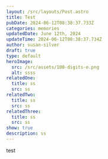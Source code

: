 ```yaml
---
layout: /src/layouts/Post.astro
title: Test
pubDate: 2024-06-12T08:38:37.733Z
categories: memories
updatedDate: June 12th, 2024
updateTime: 2024-06-12T08:38:37.734Z
author: susan-silver
draft: true
type: default
heroImage:
  src: /src/assets/100-digits-e.png
  alt: ssss
relatedOne:
  title: ss
  src: ss
relatedTwo:
  title: ss
  src: ss
relatedThree:
  title: ss
  src: ss
show: true
description: ss
---
```


test
